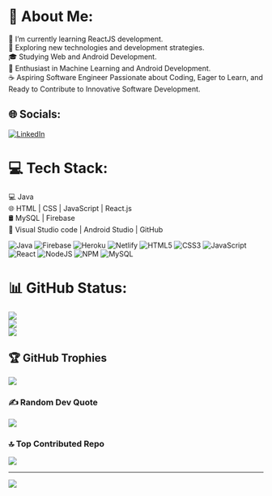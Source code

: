 # 💫 About Me:

🔭   I’m currently learning ReactJS development.  
🤔   Exploring new technologies and development strategies.  
🎓   Studying Web and Android Development.  
🌱   Enthusiast in Machine Learning and Android Development.  
☕   Aspiring Software Engineer Passionate about Coding, Eager to Learn, and Ready to Contribute to Innovative Software Development.  

## 🌐 Socials:
[![LinkedIn](https://img.shields.io/badge/LinkedIn-%230077B5.svg?logo=linkedin&logoColor=white)](https://linkedin.com/in/https://www.linkedin.com/in/yogesh-ghate-b60596220/)
              

# 💻 Tech Stack:

💻   Java  
🌐   HTML | CSS | JavaScript | React.js  
🛢    MySQL | Firebase  
🔧   Visual Studio code | Android Studio | GitHub     

![Java](https://img.shields.io/badge/java-%23ED8B00.svg?style=plastic&logo=java&logoColor=white) ![Firebase](https://img.shields.io/badge/firebase-%23039BE5.svg?style=plastic&logo=firebase) ![Heroku](https://img.shields.io/badge/heroku-%23430098.svg?style=plastic&logo=heroku&logoColor=white) ![Netlify](https://img.shields.io/badge/netlify-%23000000.svg?style=plastic&logo=netlify&logoColor=#00C7B7) ![HTML5](https://img.shields.io/badge/html5-%23E34F26.svg?style=plastic&logo=html5&logoColor=white) ![CSS3](https://img.shields.io/badge/css3-%231572B6.svg?style=plastic&logo=css3&logoColor=white) ![JavaScript](https://img.shields.io/badge/javascript-%23323330.svg?style=plastic&logo=javascript&logoColor=%23F7DF1E) ![React](https://img.shields.io/badge/react-%2320232a.svg?style=plastic&logo=react&logoColor=%2361DAFB) ![NodeJS](https://img.shields.io/badge/node.js-6DA55F?style=plastic&logo=node.js&logoColor=white) ![NPM](https://img.shields.io/badge/NPM-%23000000.svg?style=plastic&logo=npm&logoColor=white) ![MySQL](https://img.shields.io/badge/mysql-%2300f.svg?style=plastic&logo=mysql&logoColor=white)
# 📊 GitHub Status:
![](https://github-readme-stats.vercel.app/api?username=Yogesh-Ghate&theme=tokyonight&hide_border=false&include_all_commits=true&count_private=true)<br/>
![](https://github-readme-streak-stats.herokuapp.com/?user=Yogesh-Ghate&theme=tokyonight&hide_border=false)<br/>
![](https://github-readme-stats.vercel.app/api/top-langs/?username=Yogesh-Ghate&theme=tokyonight&hide_border=false&include_all_commits=true&count_private=true&layout=compact)

## 🏆 GitHub Trophies
![](https://github-profile-trophy.vercel.app/?username=Yogesh-Ghate&theme=radical&no-frame=false&no-bg=false&margin-w=4)

### ✍️ Random Dev Quote
![](https://quotes-github-readme.vercel.app/api?type=horizontal&theme=tokyonight)

### 🔝 Top Contributed Repo
![](https://github-contributor-stats.vercel.app/api?username=Yogesh-Ghate&limit=5&theme=dark&combine_all_yearly_contributions=true)

---
[![](https://visitcount.itsvg.in/api?id=Yogesh-Ghate&icon=0&color=0)](https://visitcount.itsvg.in)

<!-- Proudly created with GPRM ( https://gprm.itsvg.in ) -->
